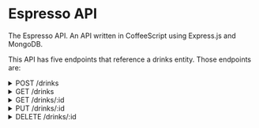 # Espresso API

The Espresso API. An API written in CoffeeScript using Express.js and MongoDB.

This API has five endpoints that reference a drinks entity. Those endpoints are:

<details>
  <summary>POST /drinks</summary>
  <p>
    This endpoint reads the request body and creates a new entry in the database.
    It accepts data formatted as JSON, YAML or URL encoded forms.
  </p>
</details>
<details>
  <summary>GET /drinks</summary>
</details>
<details>
  <summary>GET /drinks/:id</summary>
</details>
<details>
  <summary>PUT /drinks/:id</summary>
</details>
<details>
  <summary>DELETE /drinks/:id</summary>
</details>
